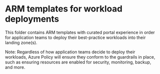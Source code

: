 # ARM templates for workload deployments

This folder contains ARM templates with curated portal experience in order for application teams to deploy their best-practice workloads into their landing zone(s).

Note: Regardless of how application teams decide to deploy their workloads, Azure Policy will ensure they conform to the guardrails in place, such as ensuring resources are enabled for security, monitoring, backup, and more.
